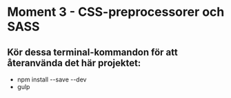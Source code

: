 # Moment 3 - CSS-preprocessorer och SASS

## Kör dessa terminal-kommandon för att återanvända det här projektet:

+ npm install --save --dev
+ gulp